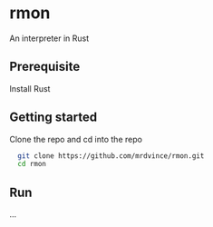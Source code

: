 # rmon

An interpreter in Rust

## Prerequisite

Install Rust

## Getting started

Clone the repo and cd into the repo

```bash
  git clone https://github.com/mrdvince/rmon.git
  cd rmon
```

## Run

...
